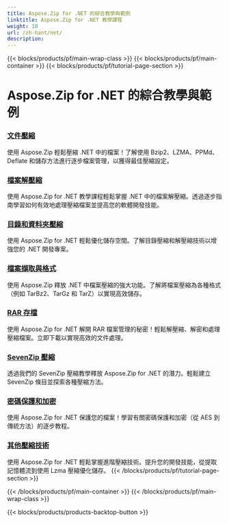 ```yaml
---
title: Aspose.Zip for .NET 的綜合教學與範例
linktitle: Aspose.Zip for .NET 教學課程
weight: 10
url: /zh-hant/net/
description:
---
```


{{< blocks/products/pf/main-wrap-class >}}
{{< blocks/products/pf/main-container >}}
{{< blocks/products/pf/tutorial-page-section >}}

# Aspose.Zip for .NET 的綜合教學與範例


### [文件壓縮](./file-compression/)
使用 Aspose.Zip 輕鬆壓縮 .NET 中的檔案！了解使用 Bzip2、LZMA、PPMd、Deflate 和儲存方法進行逐步檔案管理，以獲得最佳壓縮設定。
### [檔案解壓縮](./file-decompression/)
使用 Aspose.Zip for .NET 教學課程輕鬆掌握 .NET 中的檔案解壓縮。透過逐步指南學習如何有效地處理壓縮檔案並提高您的軟體開發技能。
### [目錄和資料夾壓縮](./directory-and-folder-compression/)
使用 Aspose.Zip for .NET 輕鬆優化儲存空間。了解目錄壓縮和解壓縮技術以增強您的 .NET 開發專案。
### [檔案擷取與格式](./archive-extraction-and-formats/)
使用 Aspose.Zip 釋放 .NET 中檔案壓縮的強大功能。了解將檔案壓縮為各種格式（例如 TarBz2、TarGz 和 TarZ）以實現高效儲存。
### [RAR 存檔](./rar-archive/)
使用 Aspose.Zip for .NET 解開 RAR 檔案管理的秘密！輕鬆解壓縮、解密和處理壓縮檔案。立即下載以實現高效的文件處理。
### [SevenZip 壓縮](./sevenzip-compression/)
透過我們的 SevenZip 壓縮教學釋放 Aspose.Zip for .NET 的潛力。輕鬆建立 SevenZip 條目並探索各種壓縮方法。
### [密碼保護和加密](./password-protection-and-encryption/)
使用 Aspose.Zip for .NET 保護您的檔案！學習有關密碼保護和加密（從 AES 到傳統方法）的逐步教程。 
### [其他壓縮技術](./other-compression-techniques/)
使用 Aspose.Zip for .NET 輕鬆掌握進階壓縮技術。提升您的開發技能，從提取記憶體流到使用 Lzma 壓縮優化儲存。
{{< /blocks/products/pf/tutorial-page-section >}}

{{< /blocks/products/pf/main-container >}}
{{< /blocks/products/pf/main-wrap-class >}}

{{< blocks/products/products-backtop-button >}}
